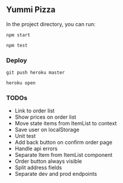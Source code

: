 ## Yummi Pizza

In the project directory, you can run:

`npm start`

`npm test`

### Deploy

`git push heroku master`

`heroku open`

### TODOs

- Link to order list
- Show prices on order list
- Move state items from ItemList to context
- Save user on localStorage
- Unit test
- Add back button on confirm order page
- Handle api errors
- Separate Item from ItemList component
- Order button always visible
- Split address fields
- Separate dev and prod endpoints

